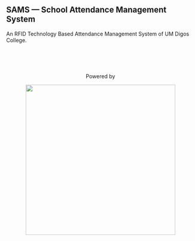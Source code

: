 ## SAMS — School Attendance Management System
An RFID Technology Based Attendance Management System of UM Digos College.


<br><br><br>
<p align="center">Powered by</p>
<p align="center"><img src="https://res.cloudinary.com/dtfbvvkyp/image/upload/v1566331377/laravel-logolockup-cmyk-red.svg" width="400"></p>
